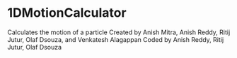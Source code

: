 # 1DMotionCalculator
Calculates the motion of a particle
Created by Anish Mitra, Anish Reddy, Ritij Jutur, Olaf Dsouza, and Venkatesh Alagappan Coded by Anish Reddy, Ritij Jutur, Olaf Dsouza
